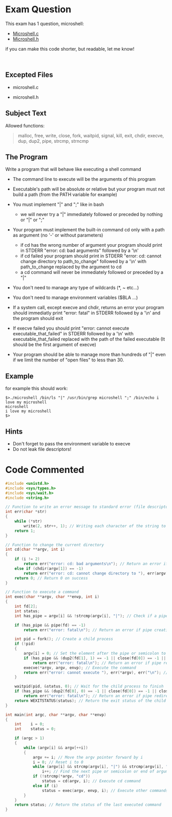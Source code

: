 # Exam Question

This exam has 1 question, microshell:

- [Microshell.c](https://github.com/myagjz/42-Exam_Rank_04/blob/main/microshell.c)
- [Microshell.h](https://github.com/myagjz/42-Exam_Rank_04/blob/main/microshell.h)

if you can make this code shorter, but readable, let me know!

<br>

## Excepted Files

- microshell.c

- microshell.h

## Subject Text

Allowed functions: 

> malloc, free, write, close, fork, waitpid, signal, kill, exit, chdir, execve, dup, dup2, pipe, strcmp, strncmp


## The Program
Write a program that will behave like executing a shell command

- The command line to execute will be the arguments of this program

- Executable's path will be absolute or relative but your program must not build a path (from the PATH variable for example)

- You must implement "|" and ";" like in bash
	- we will never try a "|" immediately followed or preceded by nothing or "|" or ";"

- Your program must implement the built-in command cd only with a path as argument (no '-' or without parameters)
	- if cd has the wrong number of argument your program should print in STDERR "error: cd: bad arguments" followed by a '\n'
	- if cd failed your program should print in STDERR "error: cd: cannot change directory to path_to_change" followed by a '\n' with path_to_change replaced by the argument to cd
	- a cd command will never be immediately followed or preceded by a "|"

- You don't need to manage any type of wildcards (*, ~ etc...)

- You don't need to manage environment variables ($BLA ...)

- If a system call, except execve and chdir, returns an error your program should immediatly print "error: fatal" in STDERR followed by a '\n' and the program should exit

- If execve failed you should print "error: cannot execute executable_that_failed" in STDERR followed by a '\n' with executable_that_failed replaced with the path of the failed executable (It should be the first argument of execve)

- Your program should be able to manage more than hundreds of "|" even if we limit the number of "open files" to less than 30.

## Example

for example this should work:
```
$>./microshell /bin/ls "|" /usr/bin/grep microshell ";" /bin/echo i love my microshell
microshell
i love my microshell
$>
```

## Hints
- Don't forget to pass the environment variable to execve
- Do not leak file descriptors!


# Code Commented
```c
#include <unistd.h>
#include <sys/types.h>
#include <sys/wait.h>
#include <string.h>

// Function to write an error message to standard error (file descriptor 2)
int err(char *str) 
{
    while (*str)
        write(2, str++, 1); // Writing each character of the string to stderr
    return 1;
}

// Function to change the current directory
int cd(char **argv, int i) 
{
    if (i != 2)
        return err("error: cd: bad arguments\n"); // Return an error if the argument count is not 2
    else if (chdir(argv[1]) == -1)
        return err("error: cd: cannot change directory to "), err(argv[1]), err("\n"); // Return an error if directory change fails
    return 0; // Return 0 on success
}

// Function to execute a command
int exec(char **argv, char **envp, int i) 
{
    int fd[2];
    int status;
    int has_pipe = argv[i] && !strcmp(argv[i], "|"); // Check if a pipe is present in the command

    if (has_pipe && pipe(fd) == -1)
        return err("error: fatal\n"); // Return an error if pipe creation fails

    int pid = fork(); // Create a child process
    if (!pid) 
    {
        argv[i] = 0; // Set the element after the pipe or semicolon to null
        if (has_pipe && (dup2(fd[1], 1) == -1 || close(fd[0]) == -1 || close(fd[1]) == -1))
            return err("error: fatal\n"); // Return an error if pipe redirection or closing fails
        execve(*argv, argv, envp); // Execute the command
        return err("error: cannot execute "), err(*argv), err("\n"); // Return an error if execution fails
    }

    waitpid(pid, &status, 0); // Wait for the child process to finish
    if (has_pipe && (dup2(fd[0], 0) == -1 || close(fd[0]) == -1 || close(fd[1]) == -1))
        return err("error: fatal\n"); // Return an error if pipe redirection or closing fails
    return WEXITSTATUS(status); // Return the exit status of the child process
}

int main(int argc, char **argv, char **envp) 
{
    int    i = 0;
    int    status = 0;

    if (argc > 1) 
    {
        while (argv[i] && argv[++i]) 
        {
            argv += i; // Move the argv pointer forward by i
            i = 0; // Reset i to 0
            while (argv[i] && strcmp(argv[i], "|") && strcmp(argv[i], ";"))
                i++; // Find the next pipe or semicolon or end of arguments
            if (!strcmp(*argv, "cd"))
                status = cd(argv, i); // Execute cd command
            else if (i)
                status = exec(argv, envp, i); // Execute other commands
        }
    }
    return status; // Return the status of the last executed command
}
```

